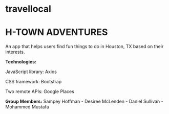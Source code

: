 # travellocal

<h1>H-TOWN ADVENTURES</h1>

An app that helps users find fun things to do in Houston, TX based on their interests.


<b>Technologies:</b>

JavaScript library: Axios

CSS framework: Bootstrap

Two remote APIs: Google Places


<b>Group Members:</b>
Sampey Hoffman - Desiree McLenden - Daniel Sullivan - Mohammed Mustafa
